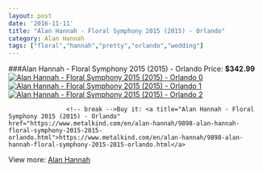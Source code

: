 ```yaml
---
layout: post
date: '2016-11-11'
title: "Alan Hannah - Floral Symphony 2015 (2015) - Orlando"
category: Alan Hannah
tags: ["floral","hannah","pretty","orlando","wedding"]
---
```

###Alan Hannah - Floral Symphony 2015 (2015) - Orlando
Price: **$342.99**
<a href="https://www.metalkind.com/en/alan-hannah/9898-alan-hannah-floral-symphony-2015-2015-orlando.html"><img src="http://img.metalkind.com/23898-thickbox_default/alan-hannah-floral-symphony-2015-2015-orlando.jpg" alt="Alan Hannah - Floral Symphony 2015 (2015) - Orlando 0" /></a>
<a href="https://www.metalkind.com/en/alan-hannah/9898-alan-hannah-floral-symphony-2015-2015-orlando.html"><img src="http://img.metalkind.com/23900-thickbox_default/alan-hannah-floral-symphony-2015-2015-orlando.jpg" alt="Alan Hannah - Floral Symphony 2015 (2015) - Orlando 1" /></a>
<a href="https://www.metalkind.com/en/alan-hannah/9898-alan-hannah-floral-symphony-2015-2015-orlando.html"><img src="http://img.metalkind.com/23901-thickbox_default/alan-hannah-floral-symphony-2015-2015-orlando.jpg" alt="Alan Hannah - Floral Symphony 2015 (2015) - Orlando 2" /></a>


					<!-- break -->Buy it: <a title="Alan Hannah - Floral Symphony 2015 (2015) - Orlando" href="https://www.metalkind.com/en/alan-hannah/9898-alan-hannah-floral-symphony-2015-2015-orlando.html">https://www.metalkind.com/en/alan-hannah/9898-alan-hannah-floral-symphony-2015-2015-orlando.html</a>
View more: [Alan Hannah](https://www.metalkind.com/en/6-alan-hannah)
